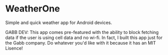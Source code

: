 # WeatherOne

Simple and quick weather app for Android devices.

GABB DEV: This app comes pre-featured with the ability to block fetching data if the user is using cell data and no wi-fi. In fact, I built this app just for the Gabb company. Do whatever you'd like with it because it has an MIT Lisence!
